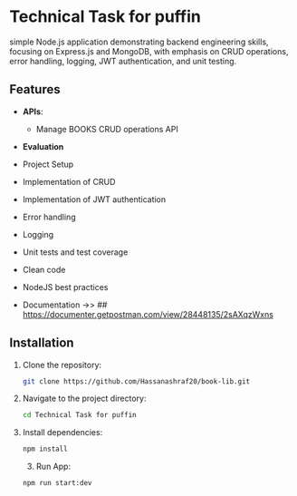 # Technical Task for puffin

simple Node.js application demonstrating backend engineering skills, focusing on Express.js and MongoDB, with emphasis on CRUD operations, error handling, logging, JWT authentication, and unit testing.

## Features

- **APIs**:

  - Manage BOOKS CRUD operations API

- **Evaluation**
- Project Setup
- Implementation of CRUD
- Implementation of JWT authentication
- Error handling
- Logging
- Unit tests and test coverage
- Clean code
- NodeJS best practices
- Documentation ->> ## https://documenter.getpostman.com/view/28448135/2sAXqzWxns

## Installation

1. Clone the repository:
   ```bash
   git clone https://github.com/Hassanashraf20/book-lib.git
   ```
2. Navigate to the project directory:
   ```bash
   cd Technical Task for puffin
   ```
3. Install dependencies:
   ```bash
   npm install
   ```
   3. Run App:
   ```bash
   npm run start:dev
   ```
